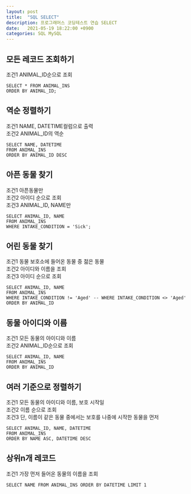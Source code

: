 ```yaml
---
layout: post
title:  "SQL SELECT"
description: 프로그래머스 코딩테스트 연습 SELECT
date:   2021-05-19 18:22:00 +0900
categories: SQL MySQL
---
```

## 모든 레코드 조회하기  

조건1 ANIMAL_ID순으로 조회  

```
SELECT * FROM ANIMAL_INS
ORDER BY ANIMAL_ID;
```

## 역순 정렬하기  

조건1 NAME, DATETIME컬럼으로 출력  
조건2 ANIMAL_ID의 역순  

```
SELECT NAME, DATETIME
FROM ANIMAL_INS
ORDER BY ANIMAL_ID DESC
```

## 아픈 동물 찾기  

조건1 아픈동물만  
조건2 아이디 순으로 조회  
조건3 ANIMAL_ID, NAME만  

```
SELECT ANIMAL_ID, NAME
FROM ANIMAL_INS
WHERE INTAKE_CONDITION = 'Sick';
```

## 어린 동물 찾기  

조건1 동물 보호소에 들어온 동물 중 젊은 동물  
조건2 아이디와 이름을 조회  
조건3 아이디 순으로 조회  

```
SELECT ANIMAL_ID, NAME
FROM ANIMAL_INS
WHERE INTAKE_CONDITION != 'Aged' -- WHERE INTAKE_CONDITION <> 'Aged'
ORDER BY ANIMAL_ID
```


## 동물 아이디와 이름  

조건1 모든 동물의 아이디와 이름  
조건2 ANIMAL_ID순으로 조회  

```
SELECT ANIMAL_ID, NAME
FROM ANIMAL_INS
ORDER BY ANIMAL_ID
```


## 여러 기준으로 정렬하기  

조건1 모든 동물의 아이디와 이름, 보호 시작일  
조건2 이름 순으로 조회  
조건3 단, 이름이 같은 동물 중에서는 보호를 나중에 시작한 동물을 먼저  

```
SELECT ANIMAL_ID, NAME, DATETIME
FROM ANIMAL_INS
ORDER BY NAME ASC, DATETIME DESC
```


## 상위n개 레코드  

조건1 가장 먼저 들어온 동물의 이름을 조회  

```
SELECT NAME FROM ANIMAL_INS ORDER BY DATETIME LIMIT 1
```